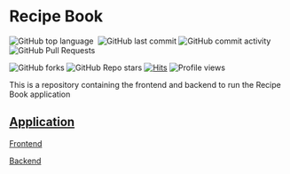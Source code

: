 # Recipe Book
![GitHub top language](https://img.shields.io/github/languages/top/hicks-team/recipeBook)
<img alt="" src="https://img.shields.io/github/repo-size/hicks-team/recipeBook" />
![GitHub last commit](https://img.shields.io/github/last-commit/hicks-team/recipeBook)
![GitHub commit activity](https://img.shields.io/github/commit-activity/m/hicks-team/recipeBook)
<img alt="GitHub Pull Requests" src="https://img.shields.io/github/issues-pr/hicks-team/recipeBook" />

![GitHub forks](https://img.shields.io/github/forks/hicks-team/recipeBook?style=social)
![GitHub Repo stars](https://img.shields.io/github/stars/hicks-team/recipeBook?style=social)
[![Hits](https://hits.seeyoufarm.com/api/count/incr/badge.svg?url=https%3A%2F%2Fgithub.com%2Fhicks-team%2FrecipeBook&count_bg=%2379C83D&title_bg=%23555555&icon=&icon_color=%23E7E7E7&title=hits&edge_flat=false)](https://hits.seeyoufarm.com)
![Profile views](https://gpvc.arturio.dev/hicks-team)

This is a repository containing the frontend and backend to run the Recipe Book application

## [Application](urlToGoHere)

[Frontend](https://github.com/hicks-team/RecipeBook/tree/master/frontend)

[Backend](https://github.com/hicks-team/RecipeBook/tree/master/backend)

